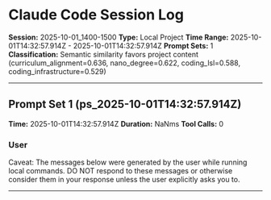 # Claude Code Session Log

**Session:** 2025-10-01_1400-1500
**Type:** Local Project
**Time Range:** 2025-10-01T14:32:57.914Z - 2025-10-01T14:32:57.914Z
**Prompt Sets:** 1
**Classification:** Semantic similarity favors project content (curriculum_alignment=0.636, nano_degree=0.622, coding_lsl=0.588, coding_infrastructure=0.529)

---

<a name="ps_2025-10-01T14:32:57.914Z"></a>
## Prompt Set 1 (ps_2025-10-01T14:32:57.914Z)

**Time:** 2025-10-01T14:32:57.914Z
**Duration:** NaNms
**Tool Calls:** 0

### User

Caveat: The messages below were generated by the user while running local commands. DO NOT respond to these messages or otherwise consider them in your response unless the user explicitly asks you to.

---

